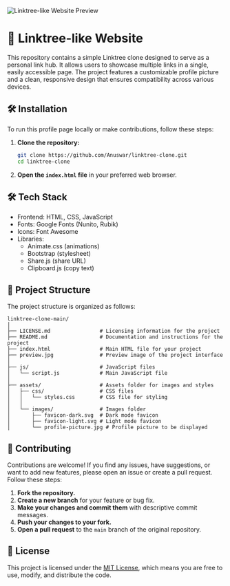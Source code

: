 ![Linktree-like Website Preview](https://raw.githubusercontent.com/Anuswar/linktree-clone/main/preview.jpg)

# 🔗 Linktree-like Website

This repository contains a simple Linktree clone designed to serve as a personal link hub. It allows users to showcase multiple links in a single, easily accessible page. The project features a customizable profile picture and a clean, responsive design that ensures compatibility across various devices.

## 🛠️ Installation

To run this profile page locally or make contributions, follow these steps:

1. **Clone the repository:**
    ```bash
    git clone https://github.com/Anuswar/linktree-clone.git
    cd linktree-clone
    ```

2. **Open the `index.html` file** in your preferred web browser.

## 🛠️ Tech Stack

- Frontend: HTML, CSS, JavaScript
- Fonts: Google Fonts (Nunito, Rubik)
- Icons: Font Awesome
- Libraries:
    - Animate.css (animations)
    - Bootstrap (stylesheet)
    - Share.js (share URL)
    - Clipboard.js (copy text)

## 📂 Project Structure

The project structure is organized as follows:

```
linktree-clone-main/
│
├── LICENSE.md                # Licensing information for the project
├── README.md                 # Documentation and instructions for the project
├── index.html                # Main HTML file for your project
├── preview.jpg               # Preview image of the project interface
│
├── js/                       # JavaScript files
│   └── script.js             # Main JavaScript file
│
├── assets/                   # Assets folder for images and styles
│   ├── css/                  # CSS files
│   │   └── styles.css        # CSS file for styling
│   │
│   └── images/               # Images folder
│       ├── favicon-dark.svg  # Dark mode favicon
│       ├── favicon-light.svg # Light mode favicon
│       └── profile-picture.jpg # Profile picture to be displayed
```

## 🤝 Contributing

Contributions are welcome! If you find any issues, have suggestions, or want to add new features, please open an issue or create a pull request. Follow these steps:

1. **Fork the repository.**
2. **Create a new branch** for your feature or bug fix.
3. **Make your changes and commit them** with descriptive commit messages.
4. **Push your changes to your fork.**
5. **Open a pull request** to the `main` branch of the original repository.

## 📄 License

This project is licensed under the [MIT License](LICENSE.md), which means you are free to use, modify, and distribute the code.
